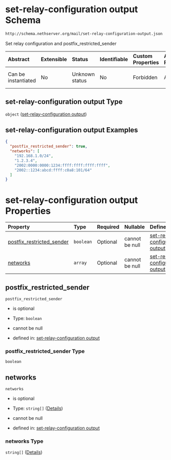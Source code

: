 # set-relay-configuration output Schema

```txt
http://schema.nethserver.org/mail/set-relay-configuration-output.json
```

Set relay configuration and postfix\_restricted\_sender

| Abstract            | Extensible | Status         | Identifiable | Custom Properties | Additional Properties | Access Restrictions | Defined In                                                                                             |
| :------------------ | :--------- | :------------- | :----------- | :---------------- | :-------------------- | :------------------ | :----------------------------------------------------------------------------------------------------- |
| Can be instantiated | No         | Unknown status | No           | Forbidden         | Allowed               | none                | [set-relay-configuration-output.json](mail/set-relay-configuration-output.json "open original schema") |

## set-relay-configuration output Type

`object` ([set-relay-configuration output](set-relay-configuration-output.md))

## set-relay-configuration output Examples

```json
{
  "postfix_restricted_sender": true,
  "networks": [
    "192.168.1.0/24",
    "1.2.3.4",
    "2002:0000:0000:1234:ffff:ffff:ffff:ffff",
    "2002::1234:abcd:ffff:c0a8:101/64"
  ]
}
```

# set-relay-configuration output Properties

| Property                                                  | Type      | Required | Nullable       | Defined by                                                                                                                                                                                                             |
| :-------------------------------------------------------- | :-------- | :------- | :------------- | :--------------------------------------------------------------------------------------------------------------------------------------------------------------------------------------------------------------------- |
| [postfix\_restricted\_sender](#postfix_restricted_sender) | `boolean` | Optional | cannot be null | [set-relay-configuration output](set-relay-configuration-output-properties-postfix_restricted_sender.md "http://schema.nethserver.org/mail/set-relay-configuration-output.json#/properties/postfix_restricted_sender") |
| [networks](#networks)                                     | `array`   | Optional | cannot be null | [set-relay-configuration output](set-relay-configuration-output-properties-networks.md "http://schema.nethserver.org/mail/set-relay-configuration-output.json#/properties/networks")                                   |

## postfix\_restricted\_sender



`postfix_restricted_sender`

* is optional

* Type: `boolean`

* cannot be null

* defined in: [set-relay-configuration output](set-relay-configuration-output-properties-postfix_restricted_sender.md "http://schema.nethserver.org/mail/set-relay-configuration-output.json#/properties/postfix_restricted_sender")

### postfix\_restricted\_sender Type

`boolean`

## networks



`networks`

* is optional

* Type: `string[]` ([Details](set-relay-configuration-output-properties-networks-items.md))

* cannot be null

* defined in: [set-relay-configuration output](set-relay-configuration-output-properties-networks.md "http://schema.nethserver.org/mail/set-relay-configuration-output.json#/properties/networks")

### networks Type

`string[]` ([Details](set-relay-configuration-output-properties-networks-items.md))

